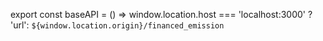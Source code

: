 export const baseAPI = () => window.location.host === 'localhost:3000' ? 'url': `${window.location.origin}/financed_emission`